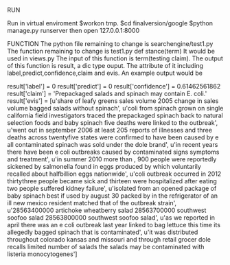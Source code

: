 RUN

Run in virtual enviroment 
$workon tmp. 
$cd finalversion/google
$python manage.py runserver
then open 127.0.0.1:8000

FUNCTION
The python file remaining to change is searchengine/test1.py
The function remaining to change is test1.py def stance(term)
It would be used in views.py
The input of this function is term(testing claim).
The output of this function is result, a dic type ouput. The attribute of it including label,predict,confidence,claim and evis. An example output would be 

result['label'] = 0 
result['predict'] = 0
result['confidence'] = 0.61462561862
result['claim'] = 'Prepackaged salads and spinach may contain E. coli.'
result['evis'] = [u'share of leafy greens sales volume 2005 change in sales volume bagged salads without spinach', u'coli from spinach grown on single california field investigators traced the prepackaged spinach back to natural selection foods and baby spinach five deaths were linked to the outbreak', u'went out in september 2006 at least 205 reports of illnesses and three deaths across twentyfive states were confirmed to have been caused by e all contaminated spinach was sold under the dole brand', u'in recent years there have been e coli outbreaks caused by contaminated signs symptoms and treatment', u'in summer 2010 more than , 900 people were reportedly sickened by salmonella found in eggs produced by which voluntarily recalled about halfbillion eggs nationwide', u'coli outbreak occurred in 2012 thirtythree people became sick and thirteen were hospitalized after eating two people suffered kidney failure', u'isolated from an opened package of baby spinach best if used by august 30 packed by in the refrigerator of an ill new mexico resident matched that of the outbreak strain', u'28563400000 artichoke wheatberry salad 28563700000 southwest soofoo salad 28563800000 southwest soofoo salad', u'as we reported in april there was an e coli outbreak last year linked to bag lettuce this time its allegedly bagged spinach that is contaminated', u'it was distributed throughout colorado kansas and missouri and through retail grocer dole recalls limited number of salads the salads may be contaminated with listeria monocytogenes']
                                 